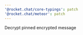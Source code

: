 ```yaml
---
'@rocket.chat/core-typings': patch
'@rocket.chat/meteor': patch
---
```


Decrypt pinned encrypted message
